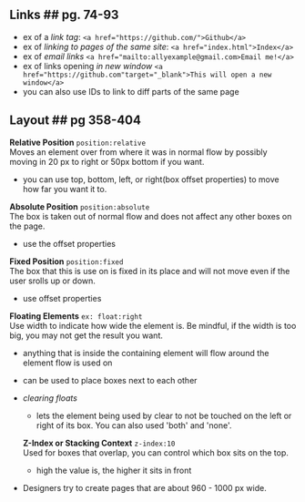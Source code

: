 ## Links ## pg. 74-93
- ex of a *link tag*: `<a href="https://github.com/">Github</a>`
- ex of *linking to pages of the same site*: `<a href="index.html">Index</a>`
- ex of *email links* `<a href="mailto:allyexample@gmail.com>Email me!</a>`
- ex of links opening *in new window* `<a href="https://github.com"target="_blank">This will open a new window</a>`
- you  can also use IDs to link to diff parts of the same page

## Layout ## pg 358-404

**Relative Position** `position:relative` \
Moves an element over from where it was in normal flow by possibly moving in 20 px to right or 50px bottom if you want. 
- you can use top, bottom, left, or right(box offset properties) to move how far you want it to. 

**Absolute Position** `position:absolute` \
The box is taken out of normal flow and does not affect any other boxes on the page. 
- use the offset properties

**Fixed Position** `position:fixed` \
The box that this is use on is fixed in its place and will not move even if the user srolls up or down.
- use offset properties

**Floating Elements** `ex: float:right` \
Use width to indicate how wide the element is. Be mindful, if the width is too big, you may not get the result you want.
- anything that is inside the containing element will flow around the element flow is used on
- can be used to place boxes next to each other
 - *clearing floats*
    - lets the element being used by clear to not be touched on the left or right of its box. You can also used 'both' and 'none'.

    **Z-Index or Stacking Context** `z-index:10` \
    Used for boxes that overlap, you can control which box sits on the top.
    - high the value is, the higher it sits in front

- Designers try to create pages that are about 960 - 1000 px wide.


